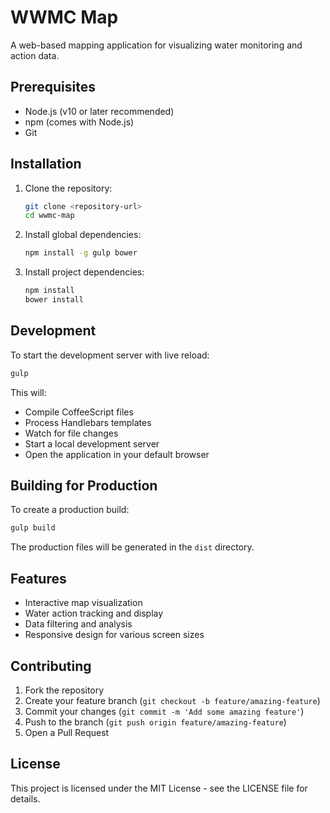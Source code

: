 # WWMC Map

A web-based mapping application for visualizing water monitoring and action data.

## Prerequisites

- Node.js (v10 or later recommended)
- npm (comes with Node.js)
- Git

## Installation

1. Clone the repository:
   ```bash
   git clone <repository-url>
   cd wwmc-map
   ```

2. Install global dependencies:
   ```bash
   npm install -g gulp bower
   ```

3. Install project dependencies:
   ```bash
   npm install
   bower install
   ```

## Development

To start the development server with live reload:
```bash
gulp
```

This will:
- Compile CoffeeScript files
- Process Handlebars templates
- Watch for file changes
- Start a local development server
- Open the application in your default browser

## Building for Production

To create a production build:
```bash
gulp build
```

The production files will be generated in the `dist` directory.

## Features

- Interactive map visualization
- Water action tracking and display
- Data filtering and analysis
- Responsive design for various screen sizes

## Contributing

1. Fork the repository
2. Create your feature branch (`git checkout -b feature/amazing-feature`)
3. Commit your changes (`git commit -m 'Add some amazing feature'`)
4. Push to the branch (`git push origin feature/amazing-feature`)
5. Open a Pull Request

## License

This project is licensed under the MIT License - see the LICENSE file for details.

